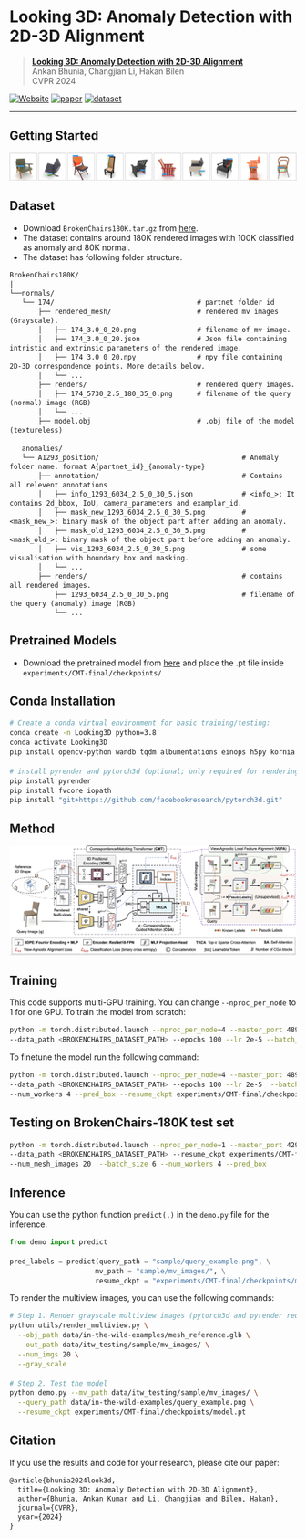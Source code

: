 # Looking 3D: Anomaly Detection with 2D-3D Alignment

> [**Looking 3D: Anomaly Detection with 2D-3D Alignment**](https://arxiv.org/abs/xxx.xxxxx)<br>
> Ankan Bhunia, Changjian Li, Hakan Bilen<br>
> CVPR 2024


[![Website](https://img.shields.io/badge/Project-Website-87CEEB)](https://xxx.xxxxx)
[![paper](https://img.shields.io/badge/arXiv-Paper-<COLOR>.svg)](https://arxiv.org/abs/xxx.xxxxx)
[![dataset](https://img.shields.io/badge/Dataset-link-blue)](https://drive.google.com/drive/folders/1D9YFDP0kJkojBa1Rb-fM2uAZoS_1Pm3G?usp=sharing)


<hr />


## Getting Started

<img src=figures/preview.png>

## Dataset

 - Download ```BrokenChairs180K.tar.gz``` from [here](https://drive.google.com/drive/folders/1D9YFDP0kJkojBa1Rb-fM2uAZoS_1Pm3G?usp=sharing).
 - The dataset contains around 180K rendered images with 100K classified as anomaly and 80K normal.
 - The dataset has following folder structure.
   

```
BrokenChairs180K/
|
└──normals/
   └── 174/                                   # partnet folder id
       ├── rendered_mesh/                     # rendered mv images (Grayscale). 
       │   ├── 174_3.0_0_20.png               # filename of mv image.
       │   ├── 174_3.0_0_20.json              # Json file containing intristic and extrinsic parameters of the rendered image.
       │   ├── 174_3.0_0_20.npy               # npy file containing 2D-3D correspondence points. More details below.
       │   └── ...
       ├── renders/                           # rendered query images. 
       │   ├── 174_5730_2.5_180_35_0.png      # filename of the query (normal) image (RGB)
       │   └── ...
       ├── model.obj                          # .obj file of the model (textureless)

   anomalies/
   └── A1293_position/                                   # Anomaly folder name. format A{partnet_id}_{anomaly-type}
       ├── annotation/                                   # Contains all relevent annotations
       │   ├── info_1293_6034_2.5_0_30_5.json            # <info_>: It contains 2d_bbox, IoU, camera_parameters and examplar_id. 
       │   ├── mask_new_1293_6034_2.5_0_30_5.png         # <mask_new_>: binary mask of the object part after adding an anomaly. 
       │   ├── mask_old_1293_6034_2.5_0_30_5.png         # <mask_old_>: binary mask of the object part before adding an anomaly. 
       │   ├── vis_1293_6034_2.5_0_30_5.png              # some visualisation with boundary box and masking. 
       │   └── ...
       ├── renders/                                      # contains all rendered images. 
           ├── 1293_6034_2.5_0_30_5.png                  # filename of the query (anomaly) image (RGB)
           └── ...

```

## Pretrained Models
 - Download the pretrained model from [here](https://drive.google.com/drive/folders/1D9YFDP0kJkojBa1Rb-fM2uAZoS_1Pm3G?usp=sharing) and place the .pt file inside ```experiments/CMT-final/checkpoints/```

   
## Conda Installation

```bash
# Create a conda virtual environment for basic training/testing: 
conda create -n Looking3D python=3.8
conda activate Looking3D
pip install opencv-python wandb tqdm albumentations einops h5py kornia bounding_box matplotlib omegaconf trimesh[all] xformers

# install pyrender and pytorch3d (optional; only required for rendering multiview images)
pip install pyrender
pip install fvcore iopath
pip install "git+https://github.com/facebookresearch/pytorch3d.git"
```


## Method

<img src=figures/diagram.jpg>

## Training
This code supports multi-GPU training. You can change ```--nproc_per_node``` to 1 for one GPU. To train the model from scratch:
```bash
python -m torch.distributed.launch --nproc_per_node=4 --master_port 48949 train.py --exp_name CMT-final \
--data_path <BROKENCHAIRS_DATASET_PATH> --epochs 100 --lr 2e-5 --batch_size 6 --num_workers 4 --pred_box
```
 To finetune the model run the following command:
```bash
python -m torch.distributed.launch --nproc_per_node=4 --master_port 48949 train.py --exp_name CMT-finetune \
--data_path <BROKENCHAIRS_DATASET_PATH> --epochs 100 --lr 2e-5  --batch_size 6 \
--num_workers 4 --pred_box --resume_ckpt experiments/CMT-final/checkpoints/model.pt
```

## Testing on BrokenChairs-180K test set
```bash
python -m torch.distributed.launch --nproc_per_node=1 --master_port 42949 evaluate.py \
--data_path <BROKENCHAIRS_DATASET_PATH> --resume_ckpt experiments/CMT-final/checkpoints/model.pt \
--num_mesh_images 20  --batch_size 6 --num_workers 4 --pred_box
```

## Inference

You can use the python function ```predict(.)``` in the ```demo.py``` file for the inference.

  ```python
from demo import predict

pred_labels = predict(query_path = "sample/query_example.png", \
                       mv_path = "sample/mv_images/", \
                       resume_ckpt = "experiments/CMT-final/checkpoints/model.pt", device = "cuda", topk = 100)
  ```
To render the multiview images, you can use the following commands:


```bash
# Step 1. Render grayscale multiview images (pytorch3d and pyrender required)
python utils/render_multiview.py \
  --obj_path data/in-the-wild-examples/mesh_reference.glb \
  --out_path data/itw_testing/sample/mv_images/ \
  --num_imgs 20 \
  --gray_scale

# Step 2. Test the model
python demo.py --mv_path data/itw_testing/sample/mv_images/ \
  --query_path data/in-the-wild-examples/query_example.png \
  --resume_ckpt experiments/CMT-final/checkpoints/model.pt
```


## Citation

If you use the results and code for your research, please cite our paper:

```
@article{bhunia2024look3d,
  title={Looking 3D: Anomaly Detection with 2D-3D Alignment},
  author={Bhunia, Ankan Kumar and Li, Changjian and Bilen, Hakan},
  journal={CVPR},
  year={2024}
}
```
